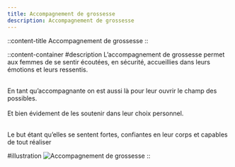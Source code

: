```yaml
---
title: Accompagnement de grossesse
description: Accompagnement de grossesse
---
```


::content-title
Accompagnement de grossesse
::

::content-container
#description
L’accompagnement de grossesse permet aux femmes de se sentir écoutées, en sécurité, accueillies dans leurs émotions
et leurs ressentis.<br><br>

En tant qu’accompagnante on est aussi là pour leur ouvrir le champ des possibles.<br><br>
Et bien évidement de les soutenir dans leur choix personnel.<br><br>

Le but étant qu’elles se sentent fortes, confiantes en leur corps et capables de tout réaliser

#illustration
![Accompagnement de grossesse](/images/services/grossesse.png)
::